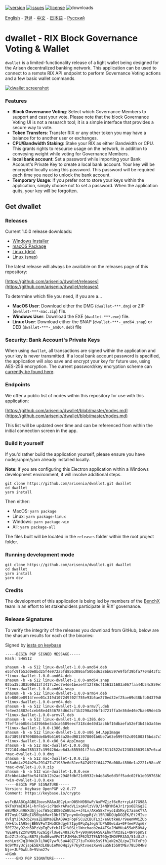 [![version](https://img.shields.io/github/release/arisenio/dwallet/all.svg)](https://github.com/arisenio/dwallet/releases)
[![issues](https://img.shields.io/github/issues/arisenio/dwallet.svg)](https://github.com/arisenio/dwallet/issues)
[![license](https://img.shields.io/badge/license-MIT-blue.svg)](https://raw.githubusercontent.com/arisenio/dwallet/master/LICENSE)
![downloads](https://img.shields.io/github/downloads/arisenio/dwallet/total.svg)

[English](https://github.com/arisenio/dwallet/blob/master/README.md) - [한글](https://github.com/arisenio/dwallet/blob/master/README.kr.md) - [中文](https://github.com/arisenio/dwallet/blob/master/README.zh.md) - [日本語](https://github.com/arisenio/dwallet/blob/master/README.ja.md) - [Русский](https://github.com/arisenio/dwallet/blob/master/README.ru.md)

# dwallet - RIX Block Governance Voting & Wallet

`dwallet` is a limited-functionality release of a light wallet being designed for the Arisen decentralized banking network. This application can be used to connect to a remote RIX API endpoint to perform Governance Voting actions and a few basic wallet commands.

[![dwallet screenshot](https://raw.githubusercontent.com/arisenio/dwallet/master/dwallet.png)](https://raw.githubusercontent.com/arisenio/dwallet/master/dwallet.png)

### Features

- **Block Governance Voting**: Select which Governance Members to support and cast your vote. Please note that the block Governance Voting UI is not a research tool; it is a simple interface that provides a secure way to vote.
- **Token Transfers**: Transfer RIX or any other token you may have a balance for to another user or exchanges.
- **CPU/Bandwidth Staking**: Stake your RIX as either Bandwidth or CPU. This grants rights to resource usage on the network, in addition to conveying weight while voting for Governance Members.
- **local bank account**: Set a password while importing your Bank Account's Private Key to create a local bank account. Your key will be encrypted locally using this password. This password will be required each time you need to unlock the bank account.
- **Temporary Usage**: If you prefer not to store your keys within the application, simply choose not to set a password. When the application quits, your key will be forgotten.

## Get dwallet

### Releases

Current 1.0.0 release downloads:

- [Windows Installer](https://github.com/arisenio/dwallet/releases/download/v1.1.0/win-dwallet-1.0.0.exe)
- [macOS Package](https://github.com/arisenio/dwallet/releases/download/v1.1.0/mac-dwallet-1.0.0.dmg)
- [Linux (deb)](https://github.com/arisenio/dwallet/releases/download/v1.1.0/linux-dwallet-1.0.0-amd64.deb)
- [Linux (snap)](https://github.com/arisenio/dwallet/releases/download/v1.1.0/linux-dwallet-1.0.0-amd64.snap)

The latest release will always be available on the releases page of this repository:

[https://github.com/arisenio/dwallet/releases](https://github.com/arisenio/dwallet/releases)

To determine which file you need, if you are a...

- **MacOS User**: Download either the DMG (`dwallet-***.dmg`) or ZIP (`dwallet-***-mac.zip`) file.
- **Windows User**: Download the EXE (`dwallet-***.exe`) file.
- **Linux User**: Download either the SNAP (`dwallet-***-_amd64.snap`) or DEB (`dwallet-***-_amd64.deb`) file

### Security: Bank Account's Private Keys

When using `dwallet`, all transactions are signed within the application and your key is never transmitted. If a local bank account password is specified, the application will also save and encrypt your key for future use, using AES-256 encryption. The current password/key encryption scheme can [currently be found here](https://github.com/aaroncox/dwallet/blob/master/app/shared/actions/wallet.js#L71-L86).

### Endpoints

We offer a public list of nodes within this repository for use with this application:

[https://github.com/arisenio/dwallet/blob/master/nodes.md](https://github.com/arisenio/dwallet/blob/master/nodes.md)

This list will be updated over time and can be referenced from within the initial connection screen in the app.

### Build it yourself

If you'd rather build the application yourself, please ensure you have nodejs/npm/yarn already installed locally.

**Note**: If you are configuring this Electron application within a Windows development environment, it will involve additional steps.

```
git clone https://github.com/arisenio/dwallet.git dwallet
cd dwallet
yarn install
```

Then either:

- MacOS: `yarn package`
- Linux: `yarn package-linux`
- Windows: `yarn package-win`
- All: `yarn package-all`

The files built will be located in the `releases` folder within the root project folder.

### Running development mode

```
git clone https://github.com/arisenio/dwallet.git dwallet
cd dwallet
yarn install
yarn dev
```

### Credits

The development of this application is being led by members of the [BenchX](https://benchx.io) team in an effort to let stakeholders participate in RIX’ governance.

### Release Signatures

To verify the integrity of the releases you download from GitHub, below are the shasum results for each of the binaries:

Signed by [jesta on keybase](https://keybase.io/jesta)

```
-----BEGIN PGP SIGNED MESSAGE-----
Hash: SHA512

shasum -b -a 512 linux-dwallet-1.0.0-amd64.deb
e55fc9fb53d0e8bd25f4e972a5fd8563086af50b6d6386b6597e9fbf39bfa7704d43f1778f236fe5e56b548eb7ce8a01ebd16884e787d68661475057636ec55e *linux-dwallet-1.0.0-amd64.deb
shasum -b -a 512 linux-dwallet-1.0.0-amd64.snap
02ba35cd83b00d13f3417c2ec7e4de1beae4f12f86cf156131683a067faa44b54c859e76f8aa6d57c245fc1d21437e347c1e1be077d2a319329967a67db23b30 *linux-dwallet-1.0.0-amd64.snap
shasum -b -a 512 linux-dwallet-1.0.0-arm64.deb
bfe806be8914feee01c319d107249f02f755e93b5ae270ed32ef25ae69d48bfb04379d65329ac5209baf2ff082c98c17de668d7f735826fdd6177550d50b4431 *linux-dwallet-1.0.0-arm64.deb
shasum -b -a 512 linux-dwallet-1.0.0-armv7l.deb
fe3ee24882e1ceb68e44536785d6d2cf1b2290a20bf1d721ffa3e36de46e7bae89de43e3bc29b2762b81abc1d1a0b68d0f494d6532305aa9433aebbadfaddba9 *linux-dwallet-1.0.0-armv7l.deb
shasum -b -a 512 linux-dwallet-1.0.0-i386.deb
7feffaeb0b6c1439b6be3a3ca6589eecf318cde40d1ac6bf16dbaefa52ef3b45b3a46ed1f5e0274922c119e32915855b533f85a71ca03474a826030269a44108 *linux-dwallet-1.0.0-i386.deb
shasum -b -a 512 linux-dwallet-1.0.0-x86_64.AppImage
8a73895f0709880de8b9b61693a28ed9813978001b6be7a63e599f52c091003f5bda7c7c69191270e4f25c2ec4b3d2cc22d49b777d206353bd4095b505b32bb6 *linux-dwallet-1.0.0-x86_64.AppImage
shasum -b -a 512 mac-dwallet-1.0.0.dmg
272104b0bd785137c399426dae6d3a555501f7fdcd2625114522d1230346639467e6ca803207f7af976a32a4d66277d202528eb1329a31a877b1dc79dac45eda *mac-dwallet-1.0.0.dmg
shasum -b -a 512 mac-dwallet-1.0.0.zip
1f8a6d4c294b29a291427a71939e6d31ee5474927f644776a008af806e1a2221c98ca97fba924a6b6c6d1bdc9290a56011a6cc00ea23d9c8ff5557319bd67584 *mac-dwallet-1.0.0.zip
shasum -b -a 512 win-dwallet-1.0.0.exe
83cbbd44bd5bc54f41b12b2ac2948fdbf21d0932cb4e845e6d3ff5adc02fb1e039763b3a3a08e9cdf556c8e234af492bc9178897699b6012017200c798fc2e98 *win-dwallet-1.0.0.exe
-----BEGIN PGP SIGNATURE-----
Version: Keybase OpenPGP v2.0.77
Comment: https://keybase.io/crypto

wsFcBAABCgAGBQJbovsMAAoJECyLxnO05hN9BVwP/AxPWZjzf6cMz+ryLAf7G98A
9kTnXYmI0I41+hrFaS+icPQokrAPadVLixq4vlzVV9/I4NDYM5AJr1rpx6ERGg2E
eBUMhXu49WXdSjjocfWSqCBO86ZABUai++J4Lv/AKe58xTvyoId5MxyI7azmKY7A
RT7myUCSGRqIX50bpkMa+1DbfZ8TpnymUnOqqpRjVi15RJ8DQUpDGQEK/Et2MIse
8VlqYJ3A3cbZvyaZEQBMa8EhA09AzFopFSCu2CBuTLx3/eGUtkW8/r9eenWWiZUb
/H+ktu1A95ejBENVFwTIHoOCEdgyh7Ipy0PqZqJegAfbPAO0wLda+0F4eePUqm6/
5PE72dy92zh5DPzVpTgEvfcbJIG+V0SLtlWnchaob2nA4TSaJMWMKuA55aM5OVAy
YBEePBzZzn8MDQ7G2aig7lUweE48aJk/h+y90yW0eA58XEhwrhXzsE1+QHY6pnSz
Da2Zt2eD1paB87Sj0o86vmVFdT1FJHMdsIP62S2TEkNT0QyIMOVPR3AO/51dUi2h
nohLutKJqIHWo1klLRWQ7ywfU5uA4OZT27iuTvXNs5s9fh1aN2nZ8/pwI7kTxFt0
8d9YMayUcjspE5BXdLKBu1eMmOHqiyF76yRtvoezXwv8EuSN15S0tMEv78LDR4N8
Nje+JUP0wUL0+9Vnm27v
=HGmk
-----END PGP SIGNATURE-----
```
